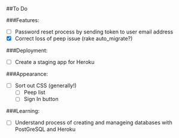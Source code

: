 ##To Do

###Features:
- [ ]	Password reset process by sending token to user email address
- [x] Correct loss of peep issue (rake auto_migrate?)

###Deployment:
- [ ] Create a staging app for Heroku

###Appearance:
- [ ] Sort out CSS (generally!)
	- [ ] Peep list
	- [ ] Sign In button

###Learning:
- [ ] Understand process of creating and manageing databases with PostGreSQL and Heroku